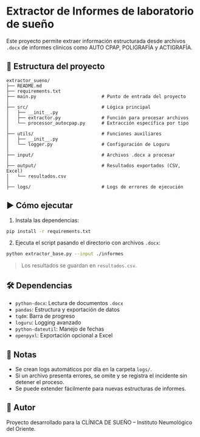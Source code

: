 # Extractor de Informes de laboratorio de sueño

Este proyecto permite extraer información estructurada desde archivos `.docx` de informes clínicos como AUTO CPAP, POLIGRAFÍA y ACTIGRAFÍA.

## 📁 Estructura del proyecto

```
extractor_sueno/
├── README.md
├── requirements.txt
├── main.py                        # Punto de entrada del proyecto
│
├── src/                           # Lógica principal
│   ├── __init__.py
│   ├── extractor.py               # Función para procesar archivos
│   └── processor_autocpap.py      # Extracción específica por tipo
│
├── utils/                         # Funciones auxiliares
│   ├── __init__.py
│   └── logger.py                  # Configuración de Loguru
│
├── input/                         # Archivos .docx a procesar
│
├── output/                        # Resultados exportados (CSV, Excel)
│   └── resultados.csv
│
├── logs/                          # Logs de errores de ejecución
```

## ▶️ Cómo ejecutar

1. Instala las dependencias:

```bash
pip install -r requirements.txt
```

2. Ejecuta el script pasando el directorio con archivos `.docx`:

```bash
python extractor_base.py --input ./informes
```

> Los resultados se guardan en `resultados.csv`.

## 🛠 Dependencias

- `python-docx`: Lectura de documentos `.docx`
- `pandas`: Estructura y exportación de datos
- `tqdm`: Barra de progreso
- `loguru`: Logging avanzado
- `python-dateutil`: Manejo de fechas
- `openpyxl`: Exportación opcional a Excel

## 📒 Notas

- Se crean logs automáticos por día en la carpeta `logs/`.
- Si un archivo presenta errores, se omite y se registra el incidente sin detener el proceso.
- Se puede extender fácilmente para nuevas estructuras de informes.

## 📌 Autor

Proyecto desarrollado para la CLÍNICA DE SUEÑO – Instituto Neumológico del Oriente.
